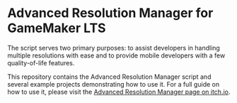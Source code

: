 # Advanced Resolution Manager for GameMaker LTS
The script serves two primary purposes: to assist developers in handling multiple resolutions with ease and to provide mobile developers with a  few quality-of-life features.

This repository contains the Advanced Resolution Manager script and  several example projects demonstrating how to use it. For a full guide  on how to use it, please visit the [Advanced Resolution Manager page on itch.io](https://harpwood.itch.io/advanced-resolution-manager).
